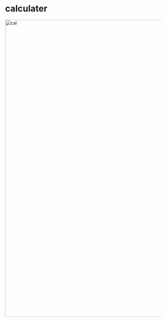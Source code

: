 # calculater
<img width="960" alt="cal" src="https://user-images.githubusercontent.com/101554104/180195101-9b0e2bf2-4845-4581-ac5a-396e2033f352.png">
